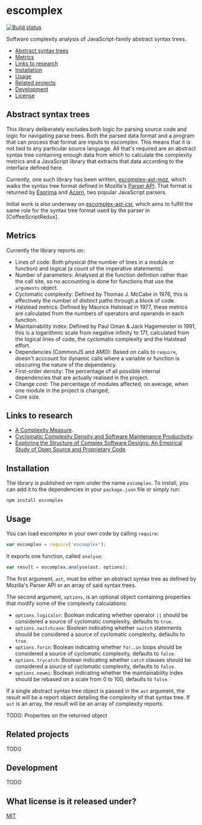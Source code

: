 # escomplex

[![Build status][ci-image]][ci-status]

Software complexity analysis
of JavaScript-family abstract syntax trees.

* [Abstract syntax trees](#abstract-syntax-trees)
* [Metrics](#metrics)
* [Links to research](#links-to-research)
* [Installation](#installation)
* [Usage](#usage)
* [Related projects](#related-projects)
* [Development](#development)
* [License](#license)

## Abstract syntax trees

This library deliberately excludes
both logic for parsing source code
and logic for navigating parse trees.
Both the parsed data format
and a program that can process that format
are inputs to escomplex.
This means that it is not tied
to any particular source language.
All that's required
are an abstract syntax tree
containing enough data
from which to calculate
the complexity metrics
and a JavaScript library
that extracts that data
according to the interface
defined here.

Currently,
one such library
has been written,
[escomplex-ast-moz],
which walks the
syntax tree format
defined in
Mozilla's [Parser API][api].
That format is returned
by [Esprima]
and [Acorn],
two popular JavaScript parsers.

Initial work
is also underway
on [escomplex-ast-csr],
which aims to fulfill
the same role
for the syntax tree format
used by the parser
in [CoffeeScriptRedux].

## Metrics

Currently the library reports on:

* Lines of code:
  Both physical (the number of lines in a module or function)
  and logical (a count of the imperative statements).
* Number of parameters:
  Analysed at the function defintion
  rather than the call site,
  so no accounting is done
  for functions that use the `arguments` object.
* Cyclomatic complexity:
  Defined by Thomas J. McCabe in 1976,
  this is effectively
  the number of distinct paths
  through a block of code.
* Halstead metrics:
  Defined by Maurice Halstead in 1977,
  these metrics are calculated
  from the numbers of operators
  and operands in each function.
* Maintainability index:
  Defined by Paul Oman & Jack Hagemeister in 1991,
  this is a logarithmic scale
  from negative infinity to 171,
  calculated from
  the logical lines of code,
  the cyclomatix complexity
  and the Halstead effort.
* Dependencies (CommonJS and AMD):
  Based on calls to `require`,
  doesn't acccount for dynamic calls
  where a variable or function is
  obscuring the nature of the dependency.
* First-order density:
  The percentage of all possible internal dependencies
  that are actually realised in the project.
* Change cost:
  The percentage of modules affected,
  on average,
  when one module in the project
  is changed;
* Core size.

## Links to research

* [A Complexity Measure][mccabe].
* [Cyclomatic Complexity Density and Software Maintenance Productivity][gillkemerer].
* [Exploring the Structure of Complex Software Designs: An Empirical Study of Open Source and Proprietary Code][dsm].

## Installation

The library is published on npm
under the name `escomplex`.
To install,
you can add it to the dependencies
in your `package.json` file
or simply run:

```
npm install escomplex
```

## Usage

You can load escomplex
in your own code
by calling `require`:

```javascript
var escomplex = require('escomplex');
```

It exports one function,
called `analyse`:

```javascript
var result = escomplex.analyse(ast, options);
```

The first argument, `ast`,
must be either
an abstract syntax tree
as defined by Mozilla's Parser API
or an array of said syntax trees.

The second argument, `options`,
is an optional object
containing properties that modify some of the complexity calculations:

* `options.logicalor`:
  Boolean indicating whether operator `||`
  should be considered a source of cyclomatic complexity,
  defaults to `true`.
* `options.switchcase`:
  Boolean indicating whether `switch` statements
  should be considered a source of cyclomatic complexity,
  defaults to `true`.
* `options.forin`:
  Boolean indicating whether `for`...`in` loops
  should be considered a source of cyclomatic complexity,
  defaults to `false`.
* `options.trycatch`:
  Boolean indicating whether `catch` clauses
  should be considered a source of cyclomatic complexity,
  defaults to `false`.
* `options.newmi`:
  Boolean indicating whether the maintainability
  index should be rebased on a scale from 0 to 100,
  defaults to `false`.

If a single abstract syntax tree object
is passed in the `ast` argument,
the result will be a report object
detailing the complexity of that syntax tree.
If `ast` is an array,
the result will be an array of complexity reports.

TODO: Properties on the returned object

## Related projects

TODO

## Development

TODO

## What license is it released under?

[MIT][license]

[ci-image]: https://secure.travis-ci.org/philbooth/escomplex.png?branch=master
[ci-status]: http://travis-ci.org/#!/philbooth/escomplex
[escomplex-ast-moz]: https://github.com/philbooth/escomplex-ast-moz
[api]: https://developer.mozilla.org/en-US/docs/SpiderMonkey/Parser_API
[esprima]: http://esprima.org/
[acorn]: http://marijnhaverbeke.nl/acorn
[escomplex-ast-csr]: https://github.com/philbooth/escomplex-ast-csr
[coffee]: https://github.com/michaelficarra/CoffeeScriptRedux
[mccabe]: http://www.literateprogramming.com/mccabe.pdf
[gillkemerer]: http://www.pitt.edu/~ckemerer/CK%20research%20papers/CyclomaticComplexityDensity_GillKemerer91.pdf
[omanhagemeister]: http://www.sciencedirect.com/science/article/pii/0164121294900671
[dsm]: http://www.people.hbs.edu/cbaldwin/DR2/MRBDesignStructure17thSep1.pdf
[license]: https://github.com/philbooth/escomplex/blob/master/COPYING
[msvariant]: http://blogs.msdn.com/b/codeanalysis/archive/2007/11/20/maintainability-index-range-and-meaning.aspx
[jarrod]: http://jarrodoverson.com/blog/about
[plato]: https://github.com/jsoverson/plato
[grunt-complexity]: https://github.com/vigetlabs/grunt-complexity
[bob]: https://github.com/cliffano/bob
[cardio]: https://github.com/auchenberg/cardio
[brackets-crjs]: https://github.com/sahlas/brackets-crjs
[node]: http://nodejs.org/
[npm]: https://npmjs.org/
[jshint]: https://github.com/jshint/node-jshint
[mocha]: http://visionmedia.github.com/mocha
[chai]: http://chaijs.com/

